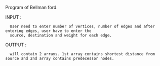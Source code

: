 Program of Bellman ford. 

INPUT : 

      User need to enter number of vertices, number of edges and after entering edges, user have to enter the 
      source, destination and weight for each edge.

OUTPUT : 

      will contain 2 arrays. 1st array contains shortest distance from source and 2nd array contains predecessor nodes.
